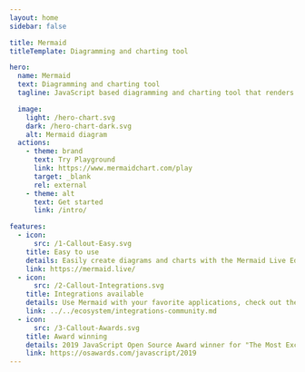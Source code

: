 ```yaml
---
layout: home
sidebar: false

title: Mermaid
titleTemplate: Diagramming and charting tool

hero:
  name: Mermaid
  text: Diagramming and charting tool
  tagline: JavaScript based diagramming and charting tool that renders Markdown-inspired text definitions to create and modify diagrams dynamically.

  image:
    light: /hero-chart.svg
    dark: /hero-chart-dark.svg
    alt: Mermaid diagram
  actions:
    - theme: brand
      text: Try Playground
      link: https://www.mermaidchart.com/play
      target: _blank
      rel: external
    - theme: alt
      text: Get started
      link: /intro/

features:
  - icon:
      src: /1-Callout-Easy.svg
    title: Easy to use
    details: Easily create diagrams and charts with the Mermaid Live Editor.
    link: https://mermaid.live/
  - icon:
      src: /2-Callout-Integrations.svg
    title: Integrations available
    details: Use Mermaid with your favorite applications, check out the integrations list.
    link: ../../ecosystem/integrations-community.md
  - icon:
      src: /3-Callout-Awards.svg
    title: Award winning
    details: 2019 JavaScript Open Source Award winner for "The Most Exciting Use of Technology".
    link: https://osawards.com/javascript/2019
---
```

